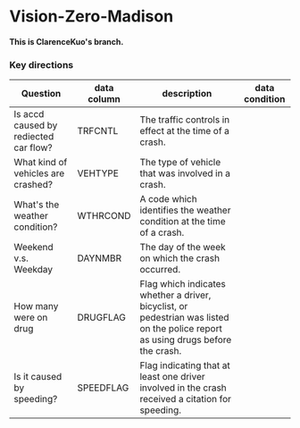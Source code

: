 # Vision-Zero-Madison
#### This is ClarenceKuo's branch.

### Key directions

|Question|data column|description|data condition|
|-|-|-|-|
|Is accd caused by rediected car flow?|TRFCNTL|The traffic controls in effect at the time of a crash.||
|What kind of vehicles are crashed?|VEHTYPE|The type of vehicle that was involved in a crash.||
|What's the weather condition?|WTHRCOND|A code which identifies the weather condition at the time of a crash.|
|Weekend v.s. Weekday|DAYNMBR|The day of the week on which the crash occurred.||
|How many were on drug|DRUGFLAG|Flag which indicates whether a driver, bicyclist, or pedestrian was listed on the police report as using drugs before the crash.||
|Is it caused by speeding?|SPEEDFLAG|Flag indicating that at least one driver involved in the crash received a citation for speeding.||
